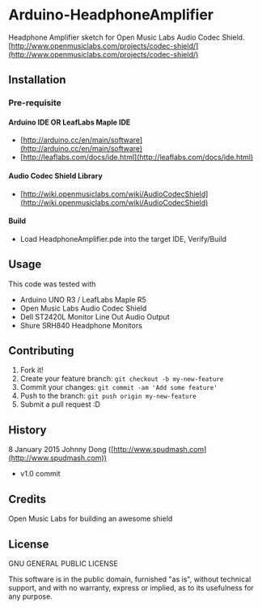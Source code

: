 
# Arduino-HeadphoneAmplifier
Headphone Amplifier sketch for Open Music Labs Audio Codec Shield.   
[http://www.openmusiclabs.com/projects/codec-shield/](http://www.openmusiclabs.com/projects/codec-shield/)

   
   
## Installation

### Pre-requisite

#### Arduino IDE OR LeafLabs Maple IDE
- [http://arduino.cc/en/main/software](http://arduino.cc/en/main/software)
- [http://leaflabs.com/docs/ide.html](http://leaflabs.com/docs/ide.html)

#### Audio Codec Shield Library
- [http://wiki.openmusiclabs.com/wiki/AudioCodecShield](http://wiki.openmusiclabs.com/wiki/AudioCodecShield)

#### Build
- Load HeadphoneAmplifier.pde into the target IDE, Verify/Build


## Usage

This code was tested with
 - Arduino UNO R3 / LeafLabs Maple R5
 - Open Music Labs Audio Codec Shield
 - Dell ST2420L Monitor Line Out Audio Output
 - Shure SRH840 Headphone Monitors


## Contributing

1. Fork it!
2. Create your feature branch: `git checkout -b my-new-feature`
3. Commit your changes: `git commit -am 'Add some feature'`
4. Push to the branch: `git push origin my-new-feature`
5. Submit a pull request :D


## History

8 January 2015    Johnny Dong ([http://www.spudmash.com](http://www.spudmash.com))
- v1.0 commit


## Credits
Open Music Labs for building an awesome shield


## License

GNU GENERAL PUBLIC LICENSE

This software is in the public domain, furnished "as is", without technical support, and with no warranty, express or implied, as to its usefulness for any purpose.


